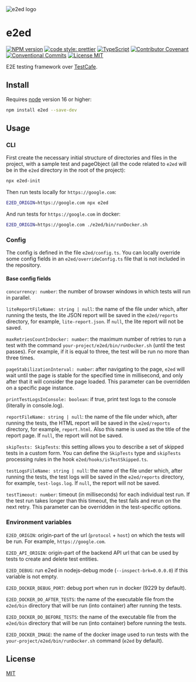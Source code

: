<img alt="e2ed logo" src="https://raw.github.com/joomcode/e2ed/main/logo.svg?sanitize=true">

# e2ed

[![NPM version][npm-image]][npm-url]
[![code style: prettier][prettier-image]][prettier-url]
[![TypeScript][typescript-image]][typescript-url]
[![Contributor Covenant][code-of-conduct-image]][code-of-conduct-url]
[![Conventional Commits][conventional-commits-image]][conventional-commits-url]
[![License MIT][license-image]][license-url]

E2E testing framework over [TestCafe](https://testcafe.io/).

## Install

Requires [node](https://nodejs.org/en/) version 16 or higher:

```sh
npm install e2ed --save-dev
```

## Usage

### CLI

First create the necessary initial structure of directories and files in the project,
with a sample test and pageObject (all the code related to `e2ed`
will be in the `e2ed` directory in the root of the project):

```sh
npx e2ed-init
```

Then run tests locally for `https://google.com`:

```sh
E2ED_ORIGIN=https://google.com npx e2ed
```

And run tests for `https://google.com` in docker:

```sh
E2ED_ORIGIN=https://google.com ./e2ed/bin/runDocker.sh
```

### Config

The config is defined in the file `e2ed/config.ts`.
You can locally override some config fields in an `e2ed/overrideConfig.ts` file that is not included in the repository.

#### Base config fields

`concurrency: number`: the number of browser windows in which tests will run in parallel.

`liteReportFileName: string | null`: the name of the file under which, after running the tests,
the lite JSON report will be saved in the `e2ed/reports` directory, for example, `lite-report.json`.
If `null`, the lite report will not be saved.

`maxRetriesCountInDocker: number`: the maximum number of retries to run a test with the command
`your-project/e2ed/bin/runDocker.sh` (until the test passes).
For example, if it is equal to three, the test will be run no more than three times.

`pageStabilizationInterval: number`: after navigating to the page, `e2ed` will wait until
the page is stable for the specified time in millisecond, and only after that it will consider the page loaded.
This parameter can be overridden on a specific page instance.

`printTestLogsInConsole: boolean`: if true, print test logs to the console (literally in console.log).

`reportFileName: string | null`: the name of the file under which, after running the tests,
the HTML report will be saved in the `e2ed/reports` directory, for example, `report.html`.
Also this name is used as the title of the report page.
If `null`, the report will not be saved.

`skipTests: SkipTests`: this setting allows you to describe a set of skipped tests in a custom form.
You can define the `SkipTests` type and `skipTests` processing rules in the hook `e2ed/hooks/isTestSkipped.ts`.

`testLogsFileName: string | null`: the name of the file under which, after running the tests,
the test logs will be saved in the `e2ed/reports` directory, for example, `test-logs.log`.
If `null`, the report will not be saved.

`testTimeout: number`: timeout (in milliseconds) for each individual test run.
If the test run takes longer than this timeout, the test fails and rerun on the next retry.
This parameter can be overridden in the test-specific options.

### Environment variables

`E2ED_ORIGIN`: origin-part of the url (`protocol` + `host`) on which the tests will be run. For example, `https://google.com`.

`E2ED_API_ORIGIN`: origin-part of the backend API url that can be used by tests to create and delete test entities.

`E2ED_DEBUG`: run e2ed in nodejs-debug mode (`--inspect-brk=0.0.0.0`) if this variable is not empty.

`E2ED_DOCKER_DEBUG_PORT`: debug port when run in docker (9229 by default).

`E2ED_DOCKER_DO_AFTER_TESTS`: the name of the executable file from the `e2ed/bin` directory that will be run (into container) after running the tests.

`E2ED_DOCKER_DO_BEFORE_TESTS`: the name of the executable file from the `e2ed/bin` directory that will be run (into container) before running the tests.

`E2ED_DOCKER_IMAGE`: the name of the docker image used to run tests with the `your-project/e2ed/bin/runDocker.sh` command
(`e2ed` by default).

## License

[MIT][license-url]

[code-of-conduct-image]: https://img.shields.io/badge/Contributor%20Covenant-2.1-4baaaa.svg 'Contributor Covenant Code of Conduct'
[code-of-conduct-url]: CODE_OF_CONDUCT.md
[conventional-commits-image]: https://img.shields.io/badge/Conventional_Commits-1.0.0-yellow.svg 'The Conventional Commits specification'
[conventional-commits-url]: https://www.conventionalcommits.org/en/v1.0.0/
[license-image]: https://img.shields.io/badge/license-MIT-blue.svg 'The MIT License'
[license-url]: LICENSE
[npm-image]: https://img.shields.io/npm/v/e2ed.svg 'e2ed'
[npm-url]: https://www.npmjs.com/package/e2ed
[prettier-image]: https://img.shields.io/badge/code_style-prettier-ff69b4.svg 'Prettier code formatter'
[prettier-url]: https://prettier.io/
[typescript-image]: https://img.shields.io/badge/types-TypeScript-blue.svg 'Full TypeScript support'
[typescript-url]: https://www.typescriptlang.org/
